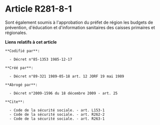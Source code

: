 # Article R281-8-1

Sont également soumis à l'approbation du préfet de région les budgets de prévention, d'éducation et d'information sanitaires
des caisses primaires et régionales.

**Liens relatifs à cet article**

	**Codifié par**:

	  - Décret n°85-1353 1985-12-17

	**Créé par**:

	  - Décret n°89-321 1989-05-18 art. 12 JORF 19 mai 1989

	**Abrogé par**:

	  - Décret n°2009-1596 du 18 décembre 2009 - art. 25

	**Cite**:

	  - Code de la sécurité sociale. - art. L153-1
	  - Code de la sécurité sociale. - art. R262-2
	  - Code de la sécurité sociale. - art. R263-1

